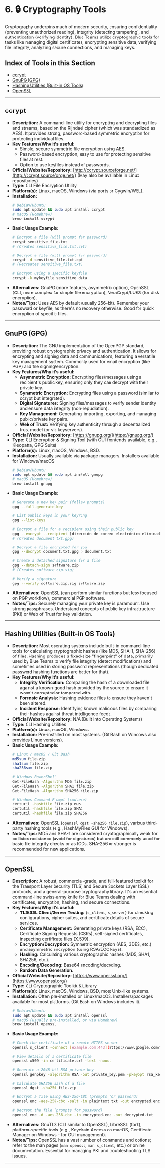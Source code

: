 # 6. 🔒 Cryptography Tools

Cryptography underpins much of modern security, ensuring confidentiality (preventing unauthorized reading), integrity (detecting tampering), and authentication (verifying identity). Blue Teams utilize cryptographic tools for tasks like managing digital certificates, encrypting sensitive data, verifying file integrity, analyzing secure connections, and managing keys.

## Index of Tools in this Section

* [ccrypt](#ccrypt)
* [GnuPG (GPG)](#gnupg-gpg)
* [Hashing Utilities (Built-in OS Tools)](#hashing-utilities-built-in-os-tools)
* [OpenSSL](#openssl)

---

## ccrypt

* **Description:** A command-line utility for encrypting and decrypting files and streams, based on the Rijndael cipher (which was standardized as AES). It provides strong, password-based symmetric encryption for protecting individual files.
* **Key Features/Why it's useful:**
    * Simple, secure symmetric file encryption using AES.
    * Password-based encryption, easy to use for protecting sensitive files at rest.
    * Option to use keyfiles instead of passwords.
* **Official Website/Repository:** [http://ccrypt.sourceforge.net/](http://ccrypt.sourceforge.net/) (May also be available in Linux repositories)
* **Type:** CLI File Encryption Utility
* **Platform(s):** Linux, macOS, Windows (via ports or Cygwin/WSL).
* **Installation:**
    ```bash
    # Debian/Ubuntu
    sudo apt update && sudo apt install ccrypt
    # macOS (Homebrew)
    brew install ccrypt
    ```
* **Basic Usage Example:**
    ```bash
    # Encrypt a file (will prompt for password)
    ccrypt sensitive_file.txt 
    # (Creates sensitive_file.txt.cpt)

    # Decrypt a file (will prompt for password)
    ccrypt -d sensitive_file.txt.cpt 
    # (Recreates sensitive_file.txt)

    # Encrypt using a specific keyfile
    ccrypt -k mykeyfile sensitive_data
    ```
* **Alternatives:** GnuPG (more features, asymmetric option), OpenSSL (CLI, more complex for simple file encryption), VeraCrypt/LUKS (for disk encryption).
* **Notes/Tips:** Uses AES by default (usually 256-bit). Remember your password or keyfile, as there's no recovery otherwise. Good for quick encryption of specific files.

---

## GnuPG (GPG)

* **Description:** The GNU implementation of the OpenPGP standard, providing robust cryptographic privacy and authentication. It allows for encrypting and signing data and communications, featuring a versatile key management system. Commonly used for email encryption (like PGP) and file signing/encryption.
* **Key Features/Why it's useful:**
    * **Asymmetric Encryption:** Encrypting files/messages using a recipient's public key, ensuring only they can decrypt with their private key.
    * **Symmetric Encryption:** Encrypting files using a password (similar to ccrypt but integrated).
    * **Digital Signatures:** Signing files/messages to verify sender identity and ensure data integrity (non-repudiation).
    * **Key Management:** Generating, importing, exporting, and managing public/private key pairs.
    * **Web of Trust:** Verifying key authenticity through a decentralized trust model (or via keyservers).
* **Official Website/Repository:** [https://gnupg.org/](https://gnupg.org/)
* **Type:** CLI Encryption & Signing Tool (with GUI frontends available, e.g., Kleopatra, GPG Suite)
* **Platform(s):** Linux, macOS, Windows, BSD.
* **Installation:** Usually available via package managers. Installers available for Windows/macOS.
    ```bash
    # Debian/Ubuntu
    sudo apt update && sudo apt install gnupg
    # macOS (Homebrew)
    brew install gnupg
    ```
* **Basic Usage Example:**
    ```bash
    # Generate a new key pair (follow prompts)
    gpg --full-generate-key

    # List public keys in your keyring
    gpg --list-keys

    # Encrypt a file for a recipient using their public key
    gpg --encrypt --recipient [dirección de correo electrónico eliminada] document.txt
    # (Creates document.txt.gpg)

    # Decrypt a file encrypted for you
    gpg --decrypt document.txt.gpg > document.txt

    # Create a detached signature for a file
    gpg --detach-sign software.zip
    # (Creates software.zip.sig)

    # Verify a signature
    gpg --verify software.zip.sig software.zip 
    ```
* **Alternatives:** OpenSSL (can perform similar functions but less focused on PGP workflow), commercial PGP software.
* **Notes/Tips:** Securely managing your private key is paramount. Use strong passphrases. Understand concepts of public key infrastructure (PKI) or Web of Trust for key validation.

---

## Hashing Utilities (Built-in OS Tools)

* **Description:** Most operating systems include built-in command-line tools for calculating cryptographic hashes (like MD5, SHA-1, SHA-256) of files. Hashing produces a fixed-size "fingerprint" of data, primarily used by Blue Teams to verify file integrity (detect modifications) and sometimes used in storing password representations (though dedicated password hashing functions are better for that).
* **Key Features/Why it's useful:**
    * **Integrity Verification:** Comparing the hash of a downloaded file against a known-good hash provided by the source to ensure it wasn't corrupted or tampered with.
    * **Forensic Analysis:** Hashing evidence files to ensure they haven't been altered.
    * **Incident Response:** Identifying known malicious files by comparing their hashes against threat intelligence feeds.
* **Official Website/Repository:** N/A (Built into Operating Systems)
* **Type:** CLI Hashing Utilities
* **Platform(s):** Linux, macOS, Windows.
* **Installation:** Pre-installed on most systems. (Git Bash on Windows also provides Linux versions).
* **Basic Usage Example:**
    ```bash
    # Linux / macOS / Git Bash
    md5sum file.zip
    sha1sum file.zip
    sha256sum file.zip

    # Windows PowerShell
    Get-FileHash -Algorithm MD5 file.zip
    Get-FileHash -Algorithm SHA1 file.zip
    Get-FileHash -Algorithm SHA256 file.zip

    # Windows Command Prompt (cmd.exe)
    certutil -hashfile file.zip MD5
    certutil -hashfile file.zip SHA1
    certutil -hashfile file.zip SHA256
    ```
* **Alternatives:** OpenSSL (`openssl dgst -sha256 file.zip`), various third-party hashing tools (e.g., HashMyFiles GUI for Windows).
* **Notes/Tips:** MD5 and SHA-1 are considered cryptographically weak for collision resistance (avoid for signatures) but are still commonly used for basic file integrity checks or as IOCs. SHA-256 or stronger is recommended for new applications.

---

## OpenSSL

* **Description:** A robust, commercial-grade, and full-featured toolkit for the Transport Layer Security (TLS) and Secure Sockets Layer (SSL) protocols, and a general-purpose cryptography library. It's an essential command-line swiss-army knife for Blue Teams dealing with certificates, encryption, hashing, and secure connections.
* **Key Features/Why it's useful:**
    * **TLS/SSL Client/Server Testing:** (`s_client`, `s_server`) for checking configurations, cipher suites, and certificate details of secure services.
    * **Certificate Management:** Generating private keys (RSA, ECC), Certificate Signing Requests (CSRs), self-signed certificates, inspecting certificate files (X.509).
    * **Encryption/Decryption:** Symmetric encryption (AES, 3DES, etc.) and asymmetric encryption (using RSA/ECC keys).
    * **Hashing:** Calculating various cryptographic hashes (MD5, SHA1, SHA256, etc.).
    * **Encoding/Decoding:** Base64 encoding/decoding.
    * **Random Data Generation.**
* **Official Website/Repository:** [https://www.openssl.org/](https://www.openssl.org/)
* **Type:** CLI Cryptographic Toolkit & Library
* **Platform(s):** Linux, macOS, Windows, BSD, most Unix-like systems.
* **Installation:** Often pre-installed on Linux/macOS. Installers/packages available for most platforms. (Git Bash on Windows includes it).
    ```bash
    # Debian/Ubuntu
    sudo apt update && sudo apt install openssl
    # macOS (usually pre-installed, or via Homebrew)
    brew install openssl
    ```
* **Basic Usage Example:**
    ```bash
    # Check the certificate of a remote HTTPS server
    openssl s_client -connect [example.com:443](https://www.google.com/search?q=example.com:443) -showcerts </dev/null

    # View details of a certificate file
    openssl x509 -in certificate.crt -text -noout

    # Generate a 2048-bit RSA private key
    openssl genpkey -algorithm RSA -out private_key.pem -pkeyopt rsa_keygen_bits:2048

    # Calculate SHA256 hash of a file
    openssl dgst -sha256 file.zip

    # Encrypt a file using AES-256-CBC (prompts for password)
    openssl enc -aes-256-cbc -salt -in plaintext.txt -out encrypted.enc

    # Decrypt the file (prompts for password)
    openssl enc -d -aes-256-cbc -in encrypted.enc -out decrypted.txt
    ```
* **Alternatives:** GnuTLS (CLI similar to OpenSSL), LibreSSL (fork), platform-specific tools (e.g., Keychain Access on macOS, Certificate Manager on Windows - for GUI management).
* **Notes/Tips:** OpenSSL has a vast number of commands and options; refer to the man pages (`man openssl`, `man s_client`, etc.) or online documentation. Essential for managing PKI and troubleshooting TLS issues.

---